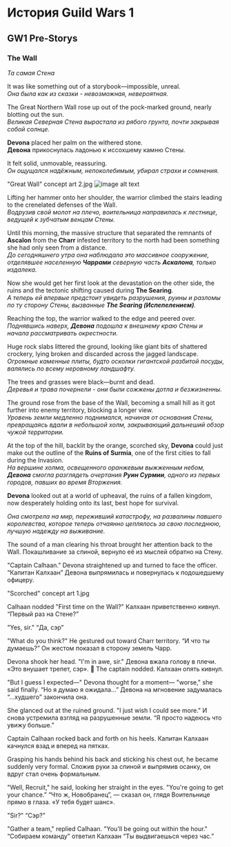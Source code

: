 # История Guild Wars 1

## GW1 Pre-Storys

### The Wall

*Та самая Стена*

It was like something out of a storybook—impossible, unreal.  
*Она была как из сказки - невозможная, невероятная.*

The Great Northern Wall rose up out of the pock-marked ground, nearly blotting out the sun.  
*Великая Северная Стена вырастала из рябого грунта, почти закрывая собой солнце.*

**Devona** placed her palm on the withered stone.  
**Девона** прикоснулась ладонью к иссохшему камню Стены.

It felt solid, unmovable, reassuring.  
*Он ощущался надёжным, непоколебимым, убирал страхи и сомнения.*

"Great Wall" concept art 2.jpg
![image alt text](files://C:/Users/jzhang/Desktop/Isolated.png)

Lifting her hammer onto her shoulder, the warrior climbed the stairs leading to the crenelated defenses of the Wall.  
*Водрузив свой молот на плечо, воительница направилась к лестнице, ведущей к зубчатым венцам Стены.*

Until this morning, the massive structure that separated the remnants of **Ascalon** from the **Charr** infested territory to the north had been something she had only seen from a distance.  
*До сегодняшнего утра она наблюдала это массивное сооружение, отделявшее населенную **Чаррами** северную часть **Аскалона**, только издалека.*

Now she would get her first look at the devastation on the other side, the ruins and the tectonic shifting caused during **The Searing**.  
*А теперь ей впервые предстоит увидеть разрушения, руины и разломы по ту сторону Стены, вызванные **The Searing (Испепелением)**.*

Reaching the top, the warrior walked to the edge and peered over.  
*Поднявшись наверх, **Девона** подошла к внешнему краю Стены и начала рассматривать окрестности.*

Huge rock slabs littered the ground, looking like giant bits of shattered crockery, lying broken and discarded across the jagged landscape.  
*Огромные каменные плиты, будто осколки гигантской разбитой посуды, валялись по всему неровному ландшафту.*

The trees and grasses were black—burnt and dead.  
*Деревья и трава почернели - они были сожжены дотла и безжизненны.*

The ground rose from the base of the Wall, becoming a small hill as it got further into enemy territory, blocking a longer view.  
*Уровень земли медленно поднимался, начиная от основания Стены, превращаясь вдали в небольшой холм, закрывающий дальнеший обзор чужой территории.*

At the top of the hill, backlit by the orange, scorched sky, **Devona** could just make out the outline of the **Ruins of Surmia**, one of the first cities to fall during the Invasion.  
*На вершине холма, освещенного оранжевым выжженным небом, **Девона** смогла разглядеть очертания **Руин Сурмии**, одного из первых городов, павших во время Вторжения.*

**Devona** looked out at a world of upheaval, the ruins of a fallen kingdom, now desperately holding onto its last, best hope for survival.  

*Она смотрела на мир, переживший катастрофу, на развалины павшего королевства, которое теперь отчаянно цеплялось за свою последнюю, лучшую надежду на выживание.*

The sound of a man clearing his throat brought her attention back to the Wall.
Покашливание за спиной, вернуло её из мыслей обратно на Стену.

"Captain Calhaan." Devona straightened up and turned to face the officer.
“Капитан Калхаан” Девона выпрямилась и повернулась к подошедшему офицеру.

"Scorched" concept art 1.jpg

Calhaan nodded "First time on the Wall?"
Калхаан приветственно кивнул. “Первый раз на Стене?”

"Yes, sir."
“Да, сэр”

"What do you think?" He gestured out toward Charr territory.
“И что ты думаешь?” Он жестом показал в сторону земель Чарр.

Devona shook her head. "I'm in awe, sir."
Девона вжала голову в плечи. «Это внушает трепет, сэр».

The captain nodded.
Калхаан опять кивнул.

"But I guess I expected—" Devona thought for a moment— "worse," she said finally.
“Но я думаю я ожидала…” Девона на мгновение задумалась “...худшего” закончила она.

She glanced out at the ruined ground. "I just wish I could see more."
И снова устремила взгляд на разрушенные земли. “Я просто надеюсь что увижу больше.”

Captain Calhaan rocked back and forth on his heels.
Капитан Калхаан качнулся взад и вперед на пятках.

Grasping his hands behind his back and sticking his chest out, he became suddenly very formal.
Сложив руки за спиной и выпрямив осанку, он вдруг стал очень формальным.

"Well, Recruit," he said, looking her straight in the eyes. "You're going to get your chance.”
“Что ж, Новобранец”, — сказал он, глядя Воительнице прямо в глаза. «У тебя будет шанс».

"Sir?"
“Сэр?”

"Gather a team," replied Calhaan. "You'll be going out within the hour."
“Собираем команду” ответил Калхаан “Ты выдвигаешься через час.”





